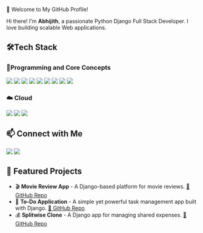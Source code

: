 🚀 Welcome to My GitHub Profile!

Hi there! I'm **Abhijith**, a passionate Python Django Full Stack Developer. I love building scalable Web applications.
## 🛠️Tech Stack
### 🔹Programming and Core Concepts
<p align="left">
  <img src="https://img.shields.io/badge/Python-3776AB?style=for-the-badge&logo=python&logoColor=white"/>
  <img src="https://img.shields.io/badge/Django-092E20?style=for-the-badge&logo=django&logoColor=white"/>
  <img src="https://img.shields.io/badge/Bootstrap-7952B3?style=for-the-badge&logo=bootstrap&logoColor=white"/>
  <img src="https://img.shields.io/badge/HTML5-E34F26?style=for-the-badge&logo=html5&logoColor=white"/>
  <img src="https://img.shields.io/badge/CSS3-1572B6?style=for-the-badge&logo=css3&logoColor=white"/>
  <img src="https://img.shields.io/badge/JavaScript-F7DF1E?style=for-the-badge&logo=javascript&logoColor=black"/>
  <img src="https://img.shields.io/badge/GitHub_Actions-2088FF?style=for-the-badge&logo=github-actions&logoColor=white"/>
  <img src="https://img.shields.io/badge/MySQL-4479A1?style=for-the-badge&logo=mysql&logoColor=white"/>
  <img src="https://img.shields.io/badge/React-20232A?style=for-the-badge&logo=react&logoColor=61DAFB"/>
</p>

### ☁️ Cloud
<p align="left">
  <img src="https://img.shields.io/badge/AWS-232F3E?style=for-the-badge&logo=amazonaws&logoColor=white"/>
  <img src="https://img.shields.io/badge/Google%20Cloud-4285F4?style=for-the-badge&logo=googlecloud&logoColor=white"/>
  <img src="https://img.shields.io/badge/Azure-0078D4?style=for-the-badge&logo=microsoftazure&logoColor=white"/>
</p>



## 📫 Connect with Me  
<p align="left">
  <a href="https://www.linkedin.com/in/abhijith-d2599/" target="_blank"><img src="https://img.shields.io/badge/LinkedIn-0077B5?style=for-the-badge&logo=linkedin&logoColor=white"/></a>
  <a href="mailto:abhijithdplr@gmail.com"><img src="https://img.shields.io/badge/Gmail-D14836?style=for-the-badge&logo=gmail&logoColor=white"/></a>
</p>

## 🚀 Featured Projects  
- 🎬 **Movie Review App** - A Django-based platform for movie reviews. [🔗 GitHub Repo](https://github.com/abhijith2599/PopCorn-Reviews-Web-Application)
- 📝 **To-Do Application** - A simple yet powerful task management app built with Django. [🔗 GitHub Repo](https://github.com/abhijith2599/ToDo-Web-Application)
- 💰 **Splitwise Clone** - A Django app for managing shared expenses. [🔗 GitHub Repo](https://github.com/abhijith2599/Splitwise-Clone-WEB_APP)




